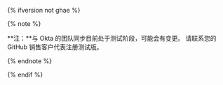 {% ifversion not ghae %}

{% note %}

**注：**与 Okta 的团队同步目前处于测试阶段，可能会有变更。 请联系您的 GitHub 销售客户代表注册测试版。

{% endnote %}

{% endif %}
